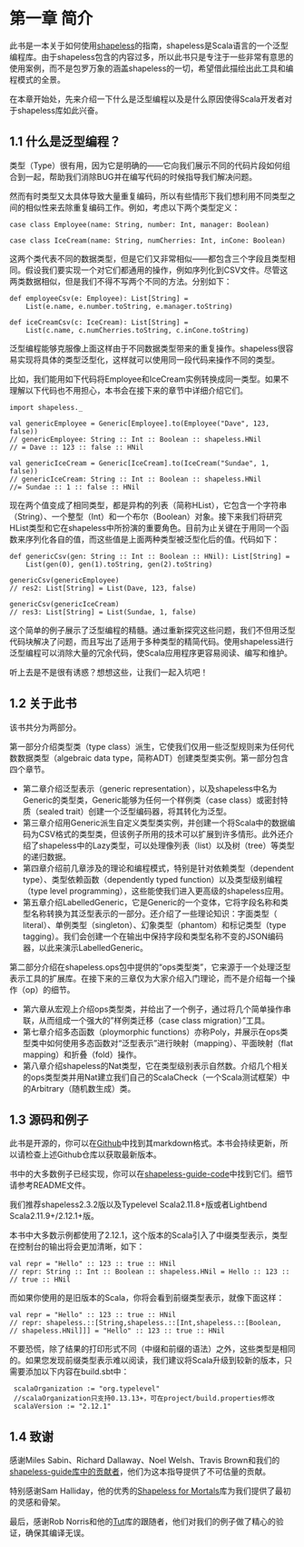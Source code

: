 # 第一章 简介

此书是一本关于如何使用[shapeless](https://github.com/milessabin/shapeless)的指南，shapeless是Scala语言的一个泛型编程库。由于shapeless包含的内容过多，所以此书只是专注于一些非常有意思的使用案例，而不是包罗万象的涵盖shapeless的一切，希望借此描绘出此工具和编程模式的全景。

在本章开始处，先来介绍一下什么是泛型编程以及是什么原因使得Scala开发者对于shapeless库如此兴奋。

## 1.1 什么是泛型编程？ <a id="11-&#x4EC0;&#x4E48;&#x662F;&#x6CDB;&#x578B;&#x7F16;&#x7A0B;&#xFF1F;"></a>

类型（Type）很有用，因为它是明确的——它向我们展示不同的代码片段如何组合到一起，帮助我们消除BUG并在编写代码的时候指导我们解决问题。

然而有时类型又太具体导致大量重复编码，所以有些情形下我们想利用不同类型之间的相似性来去除重复编码工作。例如，考虑以下两个类型定义：

```text
case class Employee(name: String, number: Int, manager: Boolean)

case class IceCream(name: String, numCherries: Int, inCone: Boolean)
```

这两个类代表不同的数据类型，但是它们又非常相似——都包含三个字段且类型相同。假设我们要实现一个对它们都通用的操作，例如序列化到CSV文件。尽管这两类数据相似，但是我们不得不写两个不同的方法。分别如下：

```text
def employeeCsv(e: Employee): List[String] = 
    List(e.name, e.number.toString, e.manager.toString)

def iceCreamCsv(c: IceCream): List[String] = 
    List(c.name, c.numCherries.toString, c.inCone.toString)
```

泛型编程能够克服像上面这样由于不同数据类型带来的重复操作。shapeless很容易实现将具体的类型泛型化，这样就可以使用同一段代码来操作不同的类型。

比如，我们能用如下代码将Employee和IceCream实例转换成同一类型。如果不理解以下代码也不用担心，本书会在接下来的章节中详细介绍它们。

```text
import shapeless._

val genericEmployee = Generic[Employee].to(Employee("Dave", 123, false)) 
// genericEmployee: String :: Int :: Boolean :: shapeless.HNil 
// = Dave :: 123 :: false :: HNil

val genericIceCream = Generic[IceCream].to(IceCream("Sundae", 1, false)) 
// genericIceCream: String :: Int :: Boolean :: shapeless.HNil 
//= Sundae :: 1 :: false :: HNil
```

现在两个值变成了相同类型，都是异构的列表（简称HList），它包含一个字符串（String）、一个整型（Int）和一个布尔（Boolean）对象。接下来我们将研究HList类型和它在shapeless中所扮演的重要角色。目前为止关键在于用同一个函数来序列化各自的值，而这些值是上面两种类型被泛型化后的值。代码如下：

```text
def genericCsv(gen: String :: Int :: Boolean :: HNil): List[String] = 
    List(gen(0), gen(1).toString, gen(2).toString)

genericCsv(genericEmployee) 
// res2: List[String] = List(Dave, 123, false)

genericCsv(genericIceCream) 
// res3: List[String] = List(Sundae, 1, false)
```

这个简单的例子展示了泛型编程的精髓。通过重新探究这些问题，我们不但用泛型代码块解决了问题，而且写出了适用于多种类型的精简代码。使用shapeless进行泛型编程可以消除大量的冗余代码，使Scala应用程序更容易阅读、编写和维护。

听上去是不是很有诱惑？想想这些，让我们一起入坑吧！

## 1.2 关于此书 <a id="12-&#x5173;&#x4E8E;&#x6B64;&#x4E66;"></a>

该书共分为两部分。

第一部分介绍类型类（type class）派生，它使我们仅用一些泛型规则来为任何代数数据类型（algebraic data type，简称ADT）创建类型类实例。第一部分包含四个章节。

* 第二章介绍泛型表示（generic representation），以及shapeless中名为Generic的类型类，Generic能够为任何一个样例类（case class）或密封特质（sealed trait）创建一个泛型编码器，将其转化为泛型。
* 第三章介绍用Generic派生自定义类型类实例，并创建一个将Scala中的数据编码为CSV格式的类型类，但该例子所用的技术可以扩展到许多情形。此外还介绍了shapeless中的Lazy类型，可以处理像列表（list）以及树（tree）等类型的递归数据。
* 第四章介绍前几章涉及的理论和编程模式，特别是针对依赖类型（dependent type）、类型依赖函数（dependently typed function）以及类型级别编程（type level programming），这些能使我们进入更高级的shapeless应用。
* 第五章介绍LabelledGeneric，它是Generic的一个变体，它将字段名称和类型名称转换为其泛型表示的一部分。还介绍了一些理论知识：字面类型（ literal）、单例类型（singleton）、幻象类型（phantom）和标记类型（type tagging）。我们会创建一个在输出中保持字段和类型名称不变的JSON编码器，以此来演示LabelledGeneric。

第二部分介绍在shapeless.ops包中提供的“ops类型类”，它来源于一个处理泛型表示工具的扩展库。在接下来的三章仅为大家介绍入门理论，而不是介绍每一个操作（op）的细节。

* 第六章从宏观上介绍ops类型类，并给出了一个例子，通过将几个简单操作串联，从而组成一个强大的”样例类迁移（case class migration）”工具。
* 第七章介绍多态函数（ploymorphic functions）亦称Poly，并展示在ops类型类中如何使用多态函数对“泛型表示”进行映射（mapping）、平面映射（flat mapping）和折叠（fold）操作。
* 第八章介绍shapeless的Nat类型，它在类型级别表示自然数。介绍几个相关的ops类型类并用Nat建立我们自己的ScalaCheck（一个Scala测试框架）中的Arbitrary（随机数生成）类。

## 1.3 源码和例子 <a id="13-&#x6E90;&#x7801;&#x548C;&#x4F8B;&#x5B50;"></a>

此书是开源的，你可以在[Github](https://github.com/underscoreio/shapeless-guide)中找到其markdown格式。本书会持续更新，所以请检查上述Github仓库以获取最新版本。

书中的大多数例子已经实现，你可以在[shapeless-guide-code](https://github.com/underscoreio/shapeless-guide-code)中找到它们。细节请参考README文件。

我们推荐shapeless2.3.2版以及Typelevel Scala2.11.8+版或者Lightbend Scala2.11.9+/2.12.1+版。

本书中大多数示例都使用了2.12.1，这个版本的Scala引入了中缀类型表示，类型在控制台的输出将会更加清晰，如下：

```text
val repr = "Hello" :: 123 :: true :: HNil
// repr: String :: Int :: Boolean :: shapeless.HNil = Hello :: 123 ::
// true :: HNil
```

而如果你使用的是旧版本的Scala，你将会看到前缀类型表示，就像下面这样：

```text
val repr = "Hello" :: 123 :: true :: HNil
// repr: shapeless.::[String,shapeless.::[Int,shapeless.::[Boolean,
// shapeless.HNil]]] = "Hello" :: 123 :: true :: HNil
```

不要恐慌，除了结果的打印形式不同（中缀和前缀的语法）之外，这些类型是相同的。如果您发现前缀类型表示难以阅读，我们建议将Scala升级到较新的版本，只需要添加以下内容在build.sbt中：

```text
 scalaOrganization := "org.typelevel" 
 //scalaOrganization只支持0.13.13+，可在project/build.properties修改
 scalaVersion := "2.12.1"
```



## 1.4 致谢 <a id="14-&#x81F4;&#x8C22;"></a>

感谢Miles Sabin、Richard Dallaway、Noel Welsh、Travis Brown和我们的[shapeless-guide库中的贡献者](https://github.com/underscoreio/shapeless-guide/graphs/contributors)，他们为这本指导提供了不可估量的贡献。

特别感谢Sam Halliday，他的优秀的[Shapeless for Mortals](https://github.com/fommil/shapeless-for-mortals)库为我们提供了最初的灵感和骨架。

最后，感谢Rob Norris和他的[Tut](https://github.com/tpolecat/tut)库的跟随者，他们对我们的例子做了精心的验证，确保其编译无误。

